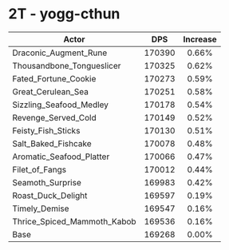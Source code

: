 # 2T - yogg-cthun
| Actor | DPS | Increase |
|---|:---:|:---:|
|Draconic_Augment_Rune|170390|0.66%|
|Thousandbone_Tongueslicer|170325|0.62%|
|Fated_Fortune_Cookie|170273|0.59%|
|Great_Cerulean_Sea|170251|0.58%|
|Sizzling_Seafood_Medley|170178|0.54%|
|Revenge_Served_Cold|170149|0.52%|
|Feisty_Fish_Sticks|170130|0.51%|
|Salt_Baked_Fishcake|170078|0.48%|
|Aromatic_Seafood_Platter|170066|0.47%|
|Filet_of_Fangs|170012|0.44%|
|Seamoth_Surprise|169983|0.42%|
|Roast_Duck_Delight|169597|0.19%|
|Timely_Demise|169547|0.16%|
|Thrice_Spiced_Mammoth_Kabob|169536|0.16%|
|Base|169268|0.00%|
